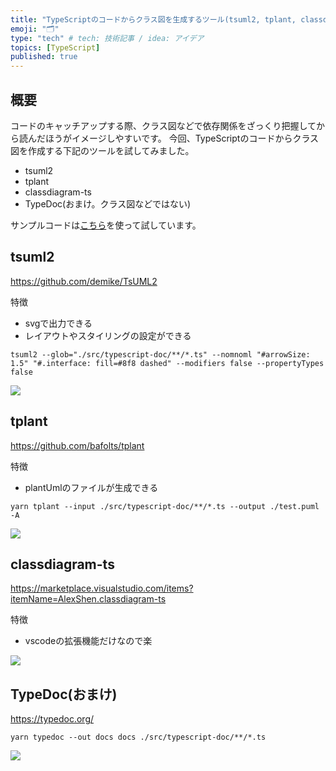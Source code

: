 ```yaml
---
title: "TypeScriptのコードからクラス図を生成するツール(tsuml2, tplant, classdiagram-ts)を試した"
emoji: "🗂"
type: "tech" # tech: 技術記事 / idea: アイデア
topics: [TypeScript]
published: true
---
```



## 概要

コードのキャッチアップする際、クラス図などで依存関係をざっくり把握してから読んだほうがイメージしやすいです。
今回、TypeScriptのコードからクラス図を作成する下記のツールを試してみました。

- tsuml2
- tplant
- classdiagram-ts
- TypeDoc(おまけ。クラス図などではない)

サンプルコードは[こちら](https://github.com/demike/TsUML2/tree/master/src/demo)を使って試しています。



## tsuml2

https://github.com/demike/TsUML2

特徴
- svgで出力できる
- レイアウトやスタイリングの設定ができる


`tsuml2 --glob="./src/typescript-doc/**/*.ts" --nomnoml "#arrowSize: 1.5" "#.interface: fill=#8f8 dashed" --modifiers false --propertyTypes false`

![](https://storage.googleapis.com/zenn-user-upload/a35a78eaccf4-20220206.png)

## tplant

https://github.com/bafolts/tplant

特徴
- plantUmlのファイルが生成できる

`yarn tplant --input ./src/typescript-doc/**/*.ts --output ./test.puml -A`

![](https://storage.googleapis.com/zenn-user-upload/677f311865d6-20220206.png)

## classdiagram-ts

https://marketplace.visualstudio.com/items?itemName=AlexShen.classdiagram-ts

特徴
- vscodeの拡張機能だけなので楽

![](https://storage.googleapis.com/zenn-user-upload/4cc448f0635f-20220206.png)

## TypeDoc(おまけ)

https://typedoc.org/

`yarn typedoc --out docs docs ./src/typescript-doc/**/*.ts`

![](https://storage.googleapis.com/zenn-user-upload/db1001c165eb-20220206.png)